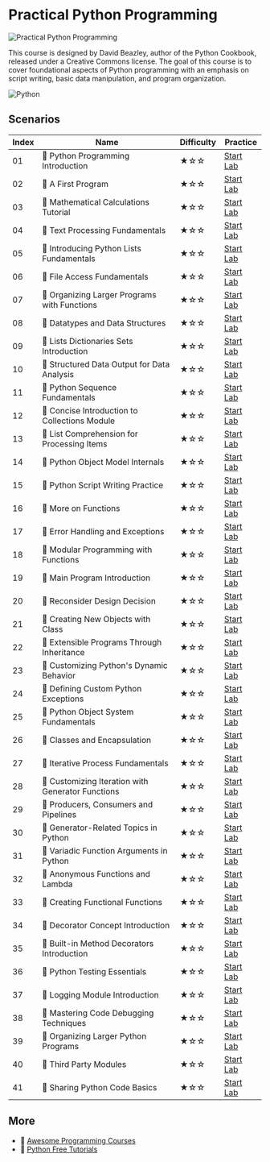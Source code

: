 # Practical Python Programming

![Practical Python Programming](https://cover-creator.labex.io/practical-python-programming.png)

This course is designed by David Beazley, author of the Python Cookbook, released under a Creative Commons license. The goal of this course is to cover foundational aspects of Python programming with an emphasis on script writing, basic data manipulation, and program organization.

![Python](https://img.shields.io/badge/Python-whitesmoke?style=for-the-badge&logo=python)


## Scenarios

|   Index | Name                                             | Difficulty   | Practice                                                             |
|---------|--------------------------------------------------|--------------|----------------------------------------------------------------------|
|      01 | 📖 Python Programming Introduction                | ★☆☆          | <a target='_blank' href='https://labex.io/labs/132700'>Start Lab</a> |
|      02 | 📖 A First Program                                | ★☆☆          | <a target='_blank' href='https://labex.io/labs/132701'>Start Lab</a> |
|      03 | 📖 Mathematical Calculations Tutorial             | ★☆☆          | <a target='_blank' href='https://labex.io/labs/132702'>Start Lab</a> |
|      04 | 📖 Text Processing Fundamentals                   | ★☆☆          | <a target='_blank' href='https://labex.io/labs/132703'>Start Lab</a> |
|      05 | 📖 Introducing Python Lists Fundamentals          | ★☆☆          | <a target='_blank' href='https://labex.io/labs/132704'>Start Lab</a> |
|      06 | 📖 File Access Fundamentals                       | ★☆☆          | <a target='_blank' href='https://labex.io/labs/132705'>Start Lab</a> |
|      07 | 📖 Organizing Larger Programs with Functions      | ★☆☆          | <a target='_blank' href='https://labex.io/labs/132706'>Start Lab</a> |
|      08 | 📖 Datatypes and Data Structures                  | ★☆☆          | <a target='_blank' href='https://labex.io/labs/132707'>Start Lab</a> |
|      09 | 📖 Lists Dictionaries Sets Introduction           | ★☆☆          | <a target='_blank' href='https://labex.io/labs/132708'>Start Lab</a> |
|      10 | 📖 Structured Data Output for Data Analysis       | ★☆☆          | <a target='_blank' href='https://labex.io/labs/132709'>Start Lab</a> |
|      11 | 📖 Python Sequence Fundamentals                   | ★☆☆          | <a target='_blank' href='https://labex.io/labs/132710'>Start Lab</a> |
|      12 | 📖 Concise Introduction to Collections Module     | ★☆☆          | <a target='_blank' href='https://labex.io/labs/132711'>Start Lab</a> |
|      13 | 📖 List Comprehension for Processing Items        | ★☆☆          | <a target='_blank' href='https://labex.io/labs/132712'>Start Lab</a> |
|      14 | 📖 Python Object Model Internals                  | ★☆☆          | <a target='_blank' href='https://labex.io/labs/132713'>Start Lab</a> |
|      15 | 📖 Python Script Writing Practice                 | ★☆☆          | <a target='_blank' href='https://labex.io/labs/132714'>Start Lab</a> |
|      16 | 📖 More on Functions                              | ★☆☆          | <a target='_blank' href='https://labex.io/labs/132715'>Start Lab</a> |
|      17 | 📖 Error Handling and Exceptions                  | ★☆☆          | <a target='_blank' href='https://labex.io/labs/132716'>Start Lab</a> |
|      18 | 📖 Modular Programming with Functions             | ★☆☆          | <a target='_blank' href='https://labex.io/labs/132717'>Start Lab</a> |
|      19 | 📖 Main Program Introduction                      | ★☆☆          | <a target='_blank' href='https://labex.io/labs/132718'>Start Lab</a> |
|      20 | 📖 Reconsider Design Decision                     | ★☆☆          | <a target='_blank' href='https://labex.io/labs/132719'>Start Lab</a> |
|      21 | 📖 Creating New Objects with Class                | ★☆☆          | <a target='_blank' href='https://labex.io/labs/132720'>Start Lab</a> |
|      22 | 📖 Extensible Programs Through Inheritance        | ★☆☆          | <a target='_blank' href='https://labex.io/labs/132721'>Start Lab</a> |
|      23 | 📖 Customizing Python's Dynamic Behavior          | ★☆☆          | <a target='_blank' href='https://labex.io/labs/132722'>Start Lab</a> |
|      24 | 📖 Defining Custom Python Exceptions              | ★☆☆          | <a target='_blank' href='https://labex.io/labs/132723'>Start Lab</a> |
|      25 | 📖 Python Object System Fundamentals              | ★☆☆          | <a target='_blank' href='https://labex.io/labs/132724'>Start Lab</a> |
|      26 | 📖 Classes and Encapsulation                      | ★☆☆          | <a target='_blank' href='https://labex.io/labs/132725'>Start Lab</a> |
|      27 | 📖 Iterative Process Fundamentals                 | ★☆☆          | <a target='_blank' href='https://labex.io/labs/132726'>Start Lab</a> |
|      28 | 📖 Customizing Iteration with Generator Functions | ★☆☆          | <a target='_blank' href='https://labex.io/labs/132727'>Start Lab</a> |
|      29 | 📖 Producers, Consumers and Pipelines             | ★☆☆          | <a target='_blank' href='https://labex.io/labs/132728'>Start Lab</a> |
|      30 | 📖 Generator-Related Topics in Python             | ★☆☆          | <a target='_blank' href='https://labex.io/labs/132729'>Start Lab</a> |
|      31 | 📖 Variadic Function Arguments in Python          | ★☆☆          | <a target='_blank' href='https://labex.io/labs/132730'>Start Lab</a> |
|      32 | 📖 Anonymous Functions and Lambda                 | ★☆☆          | <a target='_blank' href='https://labex.io/labs/132731'>Start Lab</a> |
|      33 | 📖 Creating Functional Functions                  | ★☆☆          | <a target='_blank' href='https://labex.io/labs/132732'>Start Lab</a> |
|      34 | 📖 Decorator Concept Introduction                 | ★☆☆          | <a target='_blank' href='https://labex.io/labs/132733'>Start Lab</a> |
|      35 | 📖 Built-in Method Decorators Introduction        | ★☆☆          | <a target='_blank' href='https://labex.io/labs/132734'>Start Lab</a> |
|      36 | 📖 Python Testing Essentials                      | ★☆☆          | <a target='_blank' href='https://labex.io/labs/132735'>Start Lab</a> |
|      37 | 📖 Logging Module Introduction                    | ★☆☆          | <a target='_blank' href='https://labex.io/labs/132736'>Start Lab</a> |
|      38 | 📖 Mastering Code Debugging Techniques            | ★☆☆          | <a target='_blank' href='https://labex.io/labs/132737'>Start Lab</a> |
|      39 | 📖 Organizing Larger Python Programs              | ★☆☆          | <a target='_blank' href='https://labex.io/labs/132738'>Start Lab</a> |
|      40 | 📖 Third Party Modules                            | ★☆☆          | <a target='_blank' href='https://labex.io/labs/132739'>Start Lab</a> |
|      41 | 📖 Sharing Python Code Basics                     | ★☆☆          | <a target='_blank' href='https://labex.io/labs/132740'>Start Lab</a> |

## More

- 🔗 [Awesome Programming Courses](https://github.com/labex-labs/awesome-programming-courses)
- 🔗 [Python Free Tutorials](https://github.com/labex-labs/python-free-tutorials)

